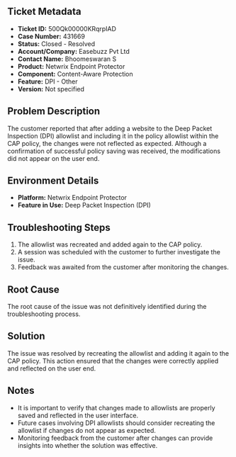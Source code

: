 ## Ticket Metadata
- **Ticket ID:** 500Qk00000KRqrpIAD
- **Case Number:** 431669
- **Status:** Closed - Resolved
- **Account/Company:** Easebuzz Pvt Ltd
- **Contact Name:** Bhoomeswaran S
- **Product:** Netwrix Endpoint Protector
- **Component:** Content-Aware Protection
- **Feature:** DPI - Other
- **Version:** Not specified

## Problem Description
The customer reported that after adding a website to the Deep Packet Inspection (DPI) allowlist and including it in the policy allowlist within the CAP policy, the changes were not reflected as expected. Although a confirmation of successful policy saving was received, the modifications did not appear on the user end.

## Environment Details
- **Platform:** Netwrix Endpoint Protector
- **Feature in Use:** Deep Packet Inspection (DPI)

## Troubleshooting Steps
1. The allowlist was recreated and added again to the CAP policy.
2. A session was scheduled with the customer to further investigate the issue.
3. Feedback was awaited from the customer after monitoring the changes.

## Root Cause
The root cause of the issue was not definitively identified during the troubleshooting process.

## Solution
The issue was resolved by recreating the allowlist and adding it again to the CAP policy. This action ensured that the changes were correctly applied and reflected on the user end.

## Notes
- It is important to verify that changes made to allowlists are properly saved and reflected in the user interface.
- Future cases involving DPI allowlists should consider recreating the allowlist if changes do not appear as expected.
- Monitoring feedback from the customer after changes can provide insights into whether the solution was effective.